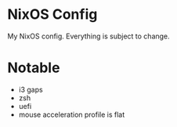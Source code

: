 # NixOS Config

My NixOS config. Everything is subject to change.

# Notable

* i3 gaps
* zsh
* uefi
* mouse acceleration profile is flat

